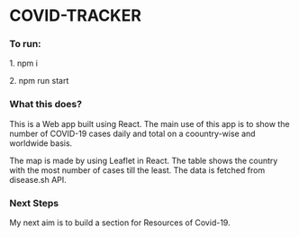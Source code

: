 # COVID-TRACKER

### To run:
<p> 1. npm i </p>
<p> 2. npm run start </p>


### What this does?

<p> This is a Web app built using React. The main use of this app is to show the number of COVID-19 cases daily and total on a coountry-wise and worldwide basis.
<p> The map is made by using Leaflet in React. The table shows the country with the most number of cases till the least. The data is fetched from disease.sh API.

### Next Steps

<p> My next aim is to build a section for Resources of Covid-19.

